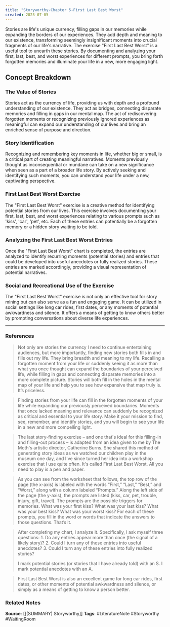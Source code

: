 ```yaml
---
title: "Storyworthy-Chapter 5-First Last Best Worst"
created: 2023-07-05
---
```


Stories are life's unique currency, filling gaps in our memories while expanding the borders of our experiences. They add depth and meaning to our existence, transforming seemingly insignificant moments into crucial fragments of our life's narrative. The exercise "First Last Best Worst" is a useful tool to unearth these stories. By documenting and analyzing your first, last, best, and worst experiences for different prompts, you bring forth forgotten memories and illuminate your life in a new, more engaging light.

## Concept Breakdown

### The Value of Stories
Stories act as the currency of life, providing us with depth and a profound understanding of our existence. They act as bridges, connecting disparate memories and filling in gaps in our mental map. The act of rediscovering forgotten moments or recognizing previously ignored experiences as meaningful can expand our understanding of our lives and bring an enriched sense of purpose and direction.

### Story Identification
Recognizing and remembering key moments in life, whether big or small, is a critical part of creating meaningful narratives. Moments previously thought as inconsequential or mundane can take on a new significance when seen as a part of a broader life story. By actively seeking and identifying such moments, you can understand your life under a new, captivating perspective.

### First Last Best Worst Exercise
The "First Last Best Worst" exercise is a creative method for identifying potential stories from our lives. This exercise involves documenting your first, last, best, and worst experiences relating to various prompts such as 'kiss', 'car', 'pet', etc. Each of these entries can potentially be a forgotten memory or a hidden story waiting to be told.

### Analyzing the First Last Best Worst Entries
Once the "First Last Best Worst" chart is completed, the entries are analyzed to identify recurring moments (potential stories) and entries that could be developed into useful anecdotes or fully realized stories. These entries are marked accordingly, providing a visual representation of potential narratives.

### Social and Recreational Use of the Exercise
The "First Last Best Worst" exercise is not only an effective tool for story mining but can also serve as a fun and engaging game. It can be utilized in social settings like long car rides, first dates, or any moments of potential awkwardness and silence. It offers a means of getting to know others better by prompting conversations about diverse life experiences.

--- 
### References

> Not only are stories the currency I need to continue entertaining audiences, but more importantly, finding new stories both fills in and fills out my life. They bring breadth and meaning to my life. Recalling a forgotten moment from your life or suddenly seeing it as more than what you once thought can expand the boundaries of your perceived life, while filling in gaps and connecting disparate memories into a more complete picture. Stories will both fill in the holes in the mental map of your life and help you to see how expansive that map truly is. It’s priceless.

> Finding stories from your life can fill in the forgotten moments of your life while expanding our previously perceived boundaries. Moments that once lacked meaning and relevance can suddenly be recognized as critical and essential to your life story. Make it your mission to find, see, remember, and identify stories, and you will begin to see your life in a new and more compelling light. 

> The last story-finding exercise – and one that's ideal for this filling-in and filling-out process – is adapted from an idea given to me by The Moth's artistic director, Catherine Burns. She shared this method of generating story ideas as we watched our children play in the museum one day, and I've since turned her idea into a workshop exercise that I use quite often. It's called First Last Best Worst. All you need to play is a pen and paper.

> As you can see from the worksheet that follows, the top row of the page (the x-axis) is labeled with the words “First,” “Last,” “Best,” and “Worst,” along with a column labeled “Prompts.” Along the left side of the page (the y-axis), the prompts are listed (kiss, car, pet, trouble, injury, gift, travel). The prompts are the possible triggers for memories. What was your first kiss? What was your last kiss? What was your best kiss? What was your worst kiss? For each of these prompts, you fill in the word or words that indicate the answers to those questions. That’s it. 

> After completing my chart, I analyze it. Specifically, I ask myself three questions: 
> 1.​ Do any entries appear more than once (the signal of a likely story)? 2. ​Could I turn any of these entries into useful anecdotes?  3. Could I turn any of these entries into fully realized stories? 
> 
> I mark potential stories (or stories that I have already told) with an S. I mark potential anecdotes with an A.

> First Last Best Worst is also an excellent game for long car rides, first dates, or other moments of potential awkwardness and silence, or simply as a means of getting to know a person better. 

### Related Notes
**Source**: [[(SUMMARY) Storyworthy]]
**Tags**: #LiteratureNote #Storyworthy #WaitingRoom 